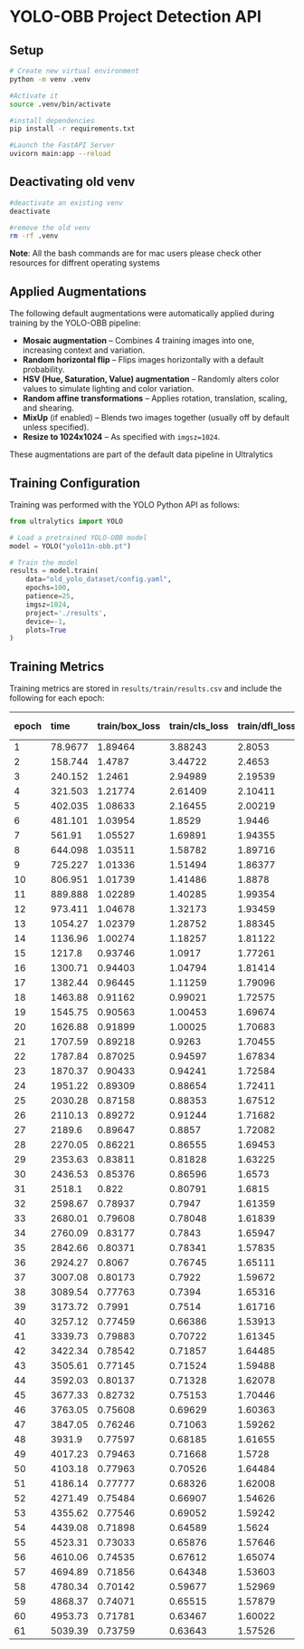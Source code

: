 # YOLO-OBB Project Detection API

## Setup

```bash
# Create new virtual environment
python -m venv .venv

#Activate it
source .venv/bin/activate

#install dependencies
pip install -r requirements.txt

#Launch the FastAPI Server
uvicorn main:app --reload
```

## Deactivating old venv
```bash
#deactivate an existing venv
deactivate

#remove the old venv
rm -rf .venv
```
**Note**: All the bash commands are for mac users please check other resources for diffrent operating systems


## Applied Augmentations

The following default augmentations were automatically applied during training by the YOLO-OBB pipeline:

- **Mosaic augmentation** – Combines 4 training images into one, increasing context and variation.
- **Random horizontal flip** – Flips images horizontally with a default probability.
- **HSV (Hue, Saturation, Value) augmentation** – Randomly alters color values to simulate lighting and color variation.
- **Random affine transformations** – Applies rotation, translation, scaling, and shearing.
- **MixUp** (if enabled) – Blends two images together (usually off by default unless specified).
- **Resize to 1024x1024** – As specified with `imgsz=1024`.

These augmentations are part of the default data pipeline in Ultralytics 


## Training Configuration

Training was performed with the YOLO Python API as follows:

```python
from ultralytics import YOLO

# Load a pretrained YOLO-OBB model
model = YOLO("yolo11n-obb.pt")

# Train the model
results = model.train(
    data="old_yolo_dataset/config.yaml",
    epochs=100,
    patience=25,
    imgsz=1024,
    project='./results',
    device=-1,             
    plots=True
)
```

## Training Metrics

Training metrics are stored in `results/train/results.csv` and include 
the following for each epoch:

| epoch | time | train/box\_loss | train/cls\_loss | train/dfl\_loss | metrics/precision\(B\) | metrics/recall\(B\) | metrics/mAP50\(B\) | metrics/mAP50-95\(B\) | val/box\_loss | val/cls\_loss | val/dfl\_loss | lr/pg0 | lr/pg1 | lr/pg2 |
| :--- | :--- | :--- | :--- | :--- | :--- | :--- | :--- | :--- | :--- | :--- | :--- | :--- | :--- | :--- |
| 1 | 78.9677 | 1.89464 | 3.88243 | 2.8053 | 0.10996 | 0.30556 | 0.145 | 0.10295 | 1.25705 | 3.80798 | 2.31234 | 6e-05 | 6e-05 | 6e-05 |
| 2 | 158.744 | 1.4787 | 3.44722 | 2.4653 | 0.17944 | 0.28446 | 0.22553 | 0.15101 | 1.16557 | 3.09769 | 2.10411 | 0.000128713 | 0.000128713 | 0.000128713 |
| 3 | 240.152 | 1.2461 | 2.94989 | 2.19539 | 0.52031 | 0.28333 | 0.24773 | 0.16529 | 1.11526 | 2.69498 | 2.0656 | 0.00019604 | 0.00019604 | 0.00019604 |
| 4 | 321.503 | 1.21774 | 2.61409 | 2.10411 | 0.51573 | 0.3 | 0.30444 | 0.20645 | 1.05823 | 2.58407 | 2.00453 | 0.000261981 | 0.000261981 | 0.000261981 |
| 5 | 402.035 | 1.08633 | 2.16455 | 2.00219 | 0.29418 | 0.50268 | 0.4432 | 0.3086 | 1.03447 | 2.42802 | 1.95893 | 0.000326536 | 0.000326536 | 0.000326536 |
| 6 | 481.101 | 1.03954 | 1.8529 | 1.9446 | 0.60083 | 0.45829 | 0.52539 | 0.37368 | 1.00904 | 2.16889 | 1.93746 | 0.000389705 | 0.000389705 | 0.000389705 |
| 7 | 561.91 | 1.05527 | 1.69891 | 1.94355 | 0.44636 | 0.65188 | 0.65189 | 0.45238 | 0.97643 | 1.97943 | 1.87576 | 0.000451488 | 0.000451488 | 0.000451488 |
| 8 | 644.098 | 1.03511 | 1.58782 | 1.89716 | 0.50451 | 0.67133 | 0.67889 | 0.46229 | 0.97616 | 1.98743 | 1.85863 | 0.000511885 | 0.000511885 | 0.000511885 |
| 9 | 725.227 | 1.01336 | 1.51494 | 1.86377 | 0.58869 | 0.75003 | 0.73213 | 0.49061 | 0.95572 | 1.83128 | 1.81852 | 0.000570896 | 0.000570896 | 0.000570896 |
| 10 | 806.951 | 1.01739 | 1.41486 | 1.8878 | 0.68265 | 0.74991 | 0.74056 | 0.51129 | 0.92643 | 1.66007 | 1.81649 | 0.000628521 | 0.000628521 | 0.000628521 |
| 11 | 889.888 | 1.02289 | 1.40285 | 1.99354 | 0.81047 | 0.63064 | 0.74251 | 0.51292 | 0.95972 | 1.56176 | 1.79192 | 0.00068476 | 0.00068476 | 0.00068476 |
| 12 | 973.411 | 1.04678 | 1.32173 | 1.93459 | 0.86503 | 0.70547 | 0.77808 | 0.53118 | 0.97262 | 1.5002 | 1.81188 | 0.000739613 | 0.000739613 | 0.000739613 |
| 13 | 1054.27 | 1.02379 | 1.28752 | 1.88345 | 0.85799 | 0.71335 | 0.80328 | 0.55851 | 0.94598 | 1.46227 | 1.81606 | 0.00079308 | 0.00079308 | 0.00079308 |
| 14 | 1136.96 | 1.00274 | 1.18257 | 1.81122 | 0.81359 | 0.72605 | 0.78957 | 0.56569 | 0.92794 | 1.41191 | 1.80429 | 0.000845161 | 0.000845161 | 0.000845161 |
| 15 | 1217.8 | 0.93746 | 1.0917 | 1.77261 | 0.82447 | 0.71544 | 0.84486 | 0.61243 | 0.89744 | 1.32222 | 1.72545 | 0.0008614 | 0.0008614 | 0.0008614 |
| 16 | 1300.71 | 0.94403 | 1.04794 | 1.81414 | 0.81091 | 0.82237 | 0.8411 | 0.62212 | 0.8902 | 1.2277 | 1.69282 | 0.0008515 | 0.0008515 | 0.0008515 |
| 17 | 1382.44 | 0.96445 | 1.11259 | 1.79096 | 0.83786 | 0.80522 | 0.85234 | 0.64704 | 0.90226 | 1.1843 | 1.6876 | 0.0008416 | 0.0008416 | 0.0008416 |
| 18 | 1463.88 | 0.91162 | 0.99021 | 1.72575 | 0.83439 | 0.76623 | 0.8156 | 0.62002 | 0.89674 | 1.16433 | 1.70257 | 0.0008317 | 0.0008317 | 0.0008317 |
| 19 | 1545.75 | 0.90563 | 1.00453 | 1.69674 | 0.85588 | 0.73731 | 0.84493 | 0.64386 | 0.92298 | 1.19092 | 1.70792 | 0.0008218 | 0.0008218 | 0.0008218 |
| 20 | 1626.88 | 0.91899 | 1.00025 | 1.70683 | 0.85345 | 0.8202 | 0.84615 | 0.64106 | 0.87057 | 1.12853 | 1.67356 | 0.0008119 | 0.0008119 | 0.0008119 |
| 21 | 1707.59 | 0.89218 | 0.9263 | 1.70455 | 0.85676 | 0.78479 | 0.85142 | 0.64011 | 0.84965 | 1.09025 | 1.65391 | 0.000802 | 0.000802 | 0.000802 |
| 22 | 1787.84 | 0.87025 | 0.94597 | 1.67834 | 0.79789 | 0.83275 | 0.84208 | 0.63155 | 0.8466 | 1.05778 | 1.68294 | 0.0007921 | 0.0007921 | 0.0007921 |
| 23 | 1870.37 | 0.90433 | 0.94241 | 1.72584 | 0.77529 | 0.82721 | 0.83665 | 0.6417 | 0.87631 | 1.04354 | 1.69005 | 0.0007822 | 0.0007822 | 0.0007822 |
| 24 | 1951.22 | 0.89309 | 0.88654 | 1.72411 | 0.79419 | 0.84824 | 0.84218 | 0.63662 | 0.86714 | 1.03493 | 1.6823 | 0.0007723 | 0.0007723 | 0.0007723 |
| 25 | 2030.28 | 0.87158 | 0.88353 | 1.67512 | 0.79234 | 0.83189 | 0.83341 | 0.61891 | 0.87189 | 1.03479 | 1.67828 | 0.0007624 | 0.0007624 | 0.0007624 |
| 26 | 2110.13 | 0.89272 | 0.91244 | 1.71682 | 0.83739 | 0.8037 | 0.83309 | 0.65618 | 0.86019 | 0.98101 | 1.63838 | 0.0007525 | 0.0007525 | 0.0007525 |
| 27 | 2189.6 | 0.89647 | 0.8857 | 1.72082 | 0.84797 | 0.80975 | 0.83628 | 0.65305 | 0.86234 | 0.98346 | 1.63303 | 0.0007426 | 0.0007426 | 0.0007426 |
| 28 | 2270.05 | 0.86221 | 0.86555 | 1.69453 | 0.84515 | 0.80491 | 0.83555 | 0.65527 | 0.85778 | 0.95102 | 1.60935 | 0.0007327 | 0.0007327 | 0.0007327 |
| 29 | 2353.63 | 0.83811 | 0.81828 | 1.63225 | 0.88396 | 0.78763 | 0.83358 | 0.65734 | 0.87289 | 0.948 | 1.61499 | 0.0007228 | 0.0007228 | 0.0007228 |
| 30 | 2436.53 | 0.85376 | 0.86596 | 1.6573 | 0.84268 | 0.8081 | 0.8431 | 0.67734 | 0.86586 | 0.97894 | 1.60585 | 0.0007129 | 0.0007129 | 0.0007129 |
| 31 | 2518.1 | 0.822 | 0.80791 | 1.6815 | 0.8618 | 0.80057 | 0.83338 | 0.67219 | 0.84716 | 0.96059 | 1.57283 | 0.000703 | 0.000703 | 0.000703 |
| 32 | 2598.67 | 0.78937 | 0.7947 | 1.61359 | 0.8873 | 0.78259 | 0.84697 | 0.67172 | 0.82736 | 0.96137 | 1.59497 | 0.0006931 | 0.0006931 | 0.0006931 |
| 33 | 2680.01 | 0.79608 | 0.78048 | 1.61839 | 0.88496 | 0.77217 | 0.84828 | 0.67245 | 0.83357 | 0.9489 | 1.62554 | 0.0006832 | 0.0006832 | 0.0006832 |
| 34 | 2760.09 | 0.83177 | 0.7843 | 1.65947 | 0.85935 | 0.81273 | 0.85407 | 0.67645 | 0.85685 | 0.93281 | 1.63342 | 0.0006733 | 0.0006733 | 0.0006733 |
| 35 | 2842.66 | 0.80371 | 0.78341 | 1.57835 | 0.86786 | 0.83967 | 0.85615 | 0.68071 | 0.82633 | 0.91523 | 1.62407 | 0.0006634 | 0.0006634 | 0.0006634 |
| 36 | 2924.27 | 0.8067 | 0.76745 | 1.65111 | 0.89292 | 0.81079 | 0.85871 | 0.69192 | 0.83548 | 0.89916 | 1.60044 | 0.0006535 | 0.0006535 | 0.0006535 |
| 37 | 3007.08 | 0.80173 | 0.7922 | 1.59672 | 0.87974 | 0.80533 | 0.83715 | 0.66846 | 0.84632 | 0.89844 | 1.59525 | 0.0006436 | 0.0006436 | 0.0006436 |
| 38 | 3089.54 | 0.77763 | 0.7394 | 1.65316 | 0.8843 | 0.80185 | 0.85236 | 0.67717 | 0.84032 | 0.88685 | 1.62736 | 0.0006337 | 0.0006337 | 0.0006337 |
| 39 | 3173.72 | 0.7991 | 0.7514 | 1.61716 | 0.82872 | 0.79203 | 0.8212 | 0.65604 | 0.83106 | 0.86711 | 1.59136 | 0.0006238 | 0.0006238 | 0.0006238 |
| 40 | 3257.12 | 0.77459 | 0.66386 | 1.53913 | 0.80829 | 0.81013 | 0.81254 | 0.64292 | 0.84782 | 0.89325 | 1.61681 | 0.0006139 | 0.0006139 | 0.0006139 |
| 41 | 3339.73 | 0.79883 | 0.70722 | 1.61345 | 0.84855 | 0.82008 | 0.82 | 0.6507 | 0.84369 | 0.89943 | 1.62334 | 0.000604 | 0.000604 | 0.000604 |
| 42 | 3422.34 | 0.78542 | 0.71857 | 1.64485 | 0.90661 | 0.83269 | 0.86601 | 0.68384 | 0.83932 | 0.88994 | 1.61054 | 0.0005941 | 0.0005941 | 0.0005941 |
| 43 | 3505.61 | 0.77145 | 0.71524 | 1.59488 | 0.87847 | 0.81365 | 0.85779 | 0.67369 | 0.82337 | 0.86162 | 1.59128 | 0.0005842 | 0.0005842 | 0.0005842 |
| 44 | 3592.03 | 0.80137 | 0.71328 | 1.62078 | 0.85192 | 0.82079 | 0.85318 | 0.67609 | 0.82692 | 0.85922 | 1.55815 | 0.0005743 | 0.0005743 | 0.0005743 |
| 45 | 3677.33 | 0.82732 | 0.75153 | 1.70446 | 0.85882 | 0.79082 | 0.84093 | 0.67688 | 0.81781 | 0.86931 | 1.58009 | 0.0005644 | 0.0005644 | 0.0005644 |
| 46 | 3763.05 | 0.75608 | 0.69629 | 1.60363 | 0.86406 | 0.7702 | 0.83899 | 0.66881 | 0.81276 | 0.88659 | 1.63121 | 0.0005545 | 0.0005545 | 0.0005545 |
| 47 | 3847.05 | 0.76246 | 0.71063 | 1.59262 | 0.83653 | 0.78387 | 0.82451 | 0.66715 | 0.82377 | 0.9139 | 1.64188 | 0.0005446 | 0.0005446 | 0.0005446 |
| 48 | 3931.9 | 0.77597 | 0.68185 | 1.61655 | 0.87884 | 0.7652 | 0.83074 | 0.66436 | 0.81574 | 0.90198 | 1.61344 | 0.0005347 | 0.0005347 | 0.0005347 |
| 49 | 4017.23 | 0.79463 | 0.71668 | 1.5728 | 0.87682 | 0.77809 | 0.8284 | 0.65557 | 0.80686 | 0.87624 | 1.61676 | 0.0005248 | 0.0005248 | 0.0005248 |
| 50 | 4103.18 | 0.77963 | 0.70526 | 1.64484 | 0.78655 | 0.85758 | 0.85069 | 0.66435 | 0.82993 | 0.86495 | 1.6396 | 0.0005149 | 0.0005149 | 0.0005149 |
| 51 | 4186.14 | 0.77777 | 0.68326 | 1.62008 | 0.87353 | 0.81272 | 0.85384 | 0.67616 | 0.8677 | 0.87464 | 1.63198 | 0.000505 | 0.000505 | 0.000505 |
| 52 | 4271.49 | 0.75484 | 0.66907 | 1.54626 | 0.89286 | 0.8202 | 0.86179 | 0.6767 | 0.85649 | 0.87978 | 1.65764 | 0.0004951 | 0.0004951 | 0.0004951 |
| 53 | 4355.62 | 0.77546 | 0.69052 | 1.59242 | 0.87982 | 0.8129 | 0.85711 | 0.67239 | 0.85472 | 0.87671 | 1.65821 | 0.0004852 | 0.0004852 | 0.0004852 |
| 54 | 4439.08 | 0.71898 | 0.64589 | 1.5624 | 0.87519 | 0.81243 | 0.86374 | 0.67423 | 0.88013 | 0.88293 | 1.66731 | 0.0004753 | 0.0004753 | 0.0004753 |
| 55 | 4523.31 | 0.73033 | 0.65876 | 1.57646 | 0.83206 | 0.87742 | 0.8621 | 0.66766 | 0.85765 | 0.87988 | 1.67007 | 0.0004654 | 0.0004654 | 0.0004654 |
| 56 | 4610.06 | 0.74535 | 0.67612 | 1.65074 | 0.86055 | 0.8545 | 0.8583 | 0.66045 | 0.86454 | 0.88635 | 1.64404 | 0.0004555 | 0.0004555 | 0.0004555 |
| 57 | 4694.89 | 0.71856 | 0.64348 | 1.53603 | 0.87435 | 0.84775 | 0.85747 | 0.6652 | 0.85647 | 0.89251 | 1.64401 | 0.0004456 | 0.0004456 | 0.0004456 |
| 58 | 4780.34 | 0.70142 | 0.59677 | 1.52969 | 0.87673 | 0.84671 | 0.85315 | 0.66889 | 0.85185 | 0.8913 | 1.65657 | 0.0004357 | 0.0004357 | 0.0004357 |
| 59 | 4868.37 | 0.74071 | 0.65515 | 1.57879 | 0.88171 | 0.84831 | 0.85619 | 0.68842 | 0.83916 | 0.8862 | 1.64199 | 0.0004258 | 0.0004258 | 0.0004258 |
| 60 | 4953.73 | 0.71781 | 0.63467 | 1.60022 | 0.89739 | 0.82695 | 0.85222 | 0.68814 | 0.81146 | 0.87539 | 1.63632 | 0.0004159 | 0.0004159 | 0.0004159 |
| 61 | 5039.39 | 0.73759 | 0.63643 | 1.57526 | 0.8978 | 0.828 | 0.85309 | 0.68661 | 0.80076 | 0.86714 | 1.62853 | 0.000406 | 0.000406 | 0.000406 |
